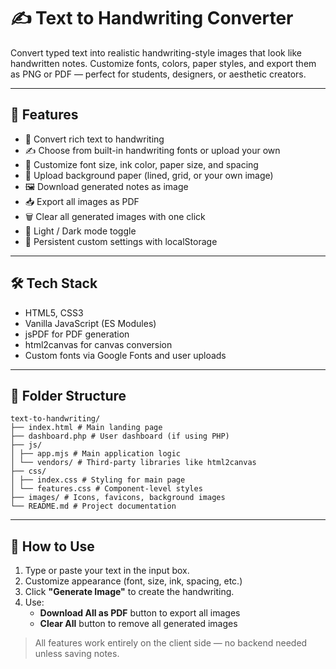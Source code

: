 # ✍️ Text to Handwriting Converter

Convert typed text into realistic handwriting-style images that look like handwritten notes. Customize fonts, colors, paper styles, and export them as PNG or PDF — perfect for students, designers, or aesthetic creators.

---

## 🚀 Features

- 📝 Convert rich text to handwriting
- ✍️ Choose from built-in handwriting fonts or upload your own
- 🎨 Customize font size, ink color, paper size, and spacing
- 📄 Upload background paper (lined, grid, or your own image)
- 🖼️ Download generated notes as image
- 📥 Export all images as PDF
- 🗑️ Clear all generated images with one click
- 🌙 Light / Dark mode toggle
- 🧠 Persistent custom settings with localStorage

---

## 🛠️ Tech Stack

- HTML5, CSS3
- Vanilla JavaScript (ES Modules)
- jsPDF for PDF generation
- html2canvas for canvas conversion
- Custom fonts via Google Fonts and user uploads

---

## 📂 Folder Structure

```
text-to-handwriting/
├── index.html # Main landing page
├── dashboard.php # User dashboard (if using PHP)
├── js/
│ ├── app.mjs # Main application logic
│ └── vendors/ # Third-party libraries like html2canvas
├── css/
│ ├── index.css # Styling for main page
│ └── features.css # Component-level styles
├── images/ # Icons, favicons, background images
└── README.md # Project documentation
```

---

## 📌 How to Use

1. Type or paste your text in the input box.
2. Customize appearance (font, size, ink, spacing, etc.)
3. Click **"Generate Image"** to create the handwriting.
4. Use:
   - **Download All as PDF** button to export all images
   - **Clear All** button to remove all generated images

> All features work entirely on the client side — no backend needed unless saving notes.
